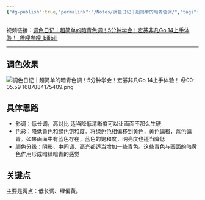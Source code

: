 ```yaml
---
{"dg-publish":true,"permalink":"/Notes/调色日记｜超简单的暗青色调/","tags":["摄影"]}
---
```



视频链接：[调色日记｜超简单的暗青色调！5分钟学会！宏碁非凡Go 14上手体验！\_哔哩哔哩\_bilibili](https://www.bilibili.com/video/BV1yu4y1o7zG)

---

## 调色效果

![调色日记｜超简单的暗青色调！5分钟学会！宏碁非凡Go 14上手体验！ @00-05.59 1687884175409.png](/img/user/Attachments/%E8%B0%83%E8%89%B2%E6%97%A5%E8%AE%B0%EF%BD%9C%E8%B6%85%E7%AE%80%E5%8D%95%E7%9A%84%E6%9A%97%E9%9D%92%E8%89%B2%E8%B0%83%EF%BC%815%E5%88%86%E9%92%9F%E5%AD%A6%E4%BC%9A%EF%BC%81%E5%AE%8F%E7%A2%81%E9%9D%9E%E5%87%A1Go%2014%E4%B8%8A%E6%89%8B%E4%BD%93%E9%AA%8C%EF%BC%81%20@00-05.59%201687884175409.png)

## 具体思路

- 影调：低长调，高对比
适当降低清晰度可以让画面不那么生硬
- 色彩：降低黄色和绿色饱和度。将绿色色相偏移到黄色，黄色偏橙，蓝色偏青。如果画面中有蓝色存在，蓝色的饱和度，明亮度也适当降低
- 颜色分级：阴影、中间调、高光都适当增加一些青色。这些青色与画面的暗黄色作用形成暗绿暗青的感觉

## 关键点

主要是两点：低长调、绿偏黄。
